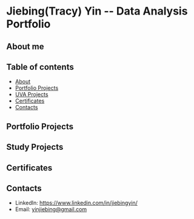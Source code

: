 # Jiebing(Tracy) Yin -- Data Analysis Portfolio

## About me

## Table of contents
- [About](##About-me)
- [Portfolio Projects](##Portfolio-Projects)
- [UVA Projects](##UVA-Projects)
- [Certificates](##Certificates)
- [Contacts](##Contacts)

## Portfolio Projects

## Study Projects

## Certificates

## Contacts
- LinkedIn: https://www.linkedin.com/in/jiebingyin/
- Email: yinjiebing@gmail.com
